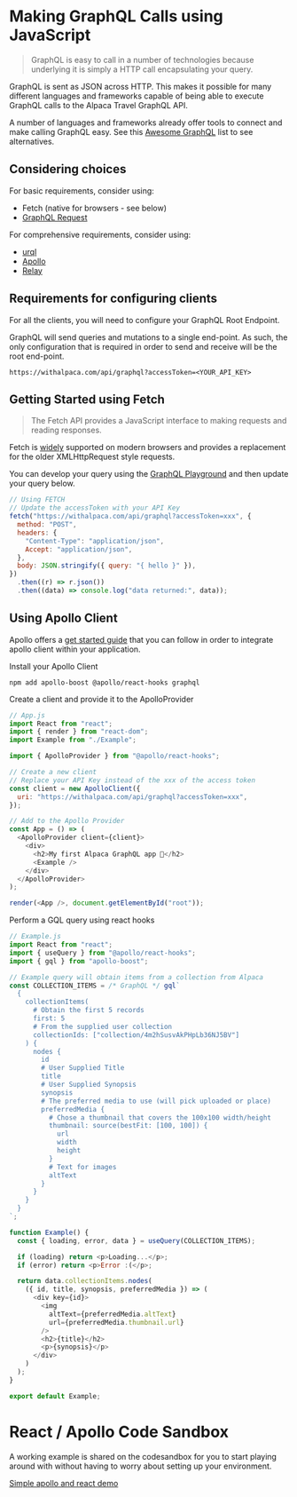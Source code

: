 # Making GraphQL Calls using JavaScript

> GraphQL is easy to call in a number of technologies because underlying it is
> simply a HTTP call encapsulating your query.

GraphQL is sent as JSON across HTTP. This makes it possible for many different
languages and frameworks capable of being able to execute GraphQL calls to
the Alpaca Travel GraphQL API.

A number of languages and frameworks already offer tools to connect and make
calling GraphQL easy. See this
[Awesome GraphQL](https://github.com/chentsulin/awesome-graphql) list to see
alternatives.

## Considering choices

For basic requirements, consider using:

- Fetch (native for browsers - see below)
- [GraphQL Request](https://github.com/prisma-labs/graphql-request)

For comprehensive requirements, consider using:

- [urql](https://formidable.com/open-source/urql/docs/)
- [Apollo](https://www.apollographql.com/)
- [Relay](https://relay.dev/)

## Requirements for configuring clients

For all the clients, you will need to configure your GraphQL Root Endpoint.

GraphQL will send queries and mutations to a single end-point. As such, the only
configuration that is required in order to send and receive will be the root
end-point.

`https://withalpaca.com/api/graphql?accessToken=<YOUR_API_KEY>`

## Getting Started using Fetch

> The Fetch API provides a JavaScript interface to making requests and reading
> responses.

Fetch is [widely](https://caniuse.com/#feat=fetch) supported on modern browsers
and provides a replacement for the older XMLHttpRequest style requests.

You can develop your query using the
[GraphQL Playground](https://withalpaca.com/api/graphql) and then update your
query below.

```javascript
// Using FETCH
// Update the accessToken with your API Key
fetch("https://withalpaca.com/api/graphql?accessToken=xxx", {
  method: "POST",
  headers: {
    "Content-Type": "application/json",
    Accept: "application/json",
  },
  body: JSON.stringify({ query: "{ hello }" }),
})
  .then((r) => r.json())
  .then((data) => console.log("data returned:", data));
```

## Using Apollo Client

Apollo offers a
[get started guide](https://www.apollographql.com/docs/react/get-started/) that
you can follow in order to integrate apollo client within your application.

Install your Apollo Client

```shell
npm add apollo-boost @apollo/react-hooks graphql
```

Create a client and provide it to the ApolloProvider

```javascript
// App.js
import React from "react";
import { render } from "react-dom";
import Example from "./Example";

import { ApolloProvider } from "@apollo/react-hooks";

// Create a new client
// Replace your API Key instead of the xxx of the access token
const client = new ApolloClient({
  uri: "https://withalpaca.com/api/graphql?accessToken=xxx",
});

// Add to the Apollo Provider
const App = () => (
  <ApolloProvider client={client}>
    <div>
      <h2>My first Alpaca GraphQL app 🚀</h2>
      <Example />
    </div>
  </ApolloProvider>
);

render(<App />, document.getElementById("root"));
```

Perform a GQL query using react hooks

```javascript
// Example.js
import React from "react";
import { useQuery } from "@apollo/react-hooks";
import { gql } from "apollo-boost";

// Example query will obtain items from a collection from Alpaca
const COLLECTION_ITEMS = /* GraphQL */ gql`
  {
    collectionItems(
      # Obtain the first 5 records
      first: 5
      # From the supplied user collection
      collectionIds: ["collection/4m2hSusvAkPHpLb36NJ5BV"]
    ) {
      nodes {
        id
        # User Supplied Title
        title
        # User Supplied Synopsis
        synopsis
        # The preferred media to use (will pick uploaded or place)
        preferredMedia {
          # Chose a thumbnail that covers the 100x100 width/height
          thumbnail: source(bestFit: [100, 100]) {
            url
            width
            height
          }
          # Text for images
          altText
        }
      }
    }
  }
`;

function Example() {
  const { loading, error, data } = useQuery(COLLECTION_ITEMS);

  if (loading) return <p>Loading...</p>;
  if (error) return <p>Error :(</p>;

  return data.collectionItems.nodes(
    ({ id, title, synopsis, preferredMedia }) => (
      <div key={id}>
        <img
          altText={preferredMedia.altText}
          url={preferredMedia.thumbnail.url}
        />
        <h2>{title}</h2>
        <p>{synopsis}</p>
      </div>
    )
  );
}

export default Example;
```

# React / Apollo Code Sandbox

A working example is shared on the codesandbox for you to start playing around
with without having to worry about setting up your environment.

[Simple apollo and react demo](https://codesandbox.io/s/alpaca-graphql-with-apollo-boost-xky2i?file=/src/Items.js)
